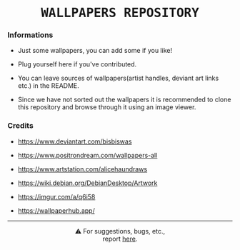 <h1 align="center">
    <samp>WALLPAPERS REPOSITORY</samp>
</h1>

### Informations

- Just some wallpapers, you can add some if you like!

- Plug yourself here if you've contributed.

- You can leave sources of wallpapers(artist handles, deviant art links etc.) in the README.

- Since we have not sorted out the wallpapers it is recommended to clone this repository and browse through it using an image viewer.

### Credits

- https://www.deviantart.com/bisbiswas

- https://www.positrondream.com/wallpapers-all

- https://www.artstation.com/alicehaundraws

- https://wiki.debian.org/DebianDesktop/Artwork

- https://imgur.com/a/q6i58

- https://wallpaperhub.app/

---

<p align="center">
  ⚠️
  For suggestions, bugs, etc., <br>
  report <a href="https://github.com/satyasuchak/wallpaper-repository/issues">here</a>.
</p>
